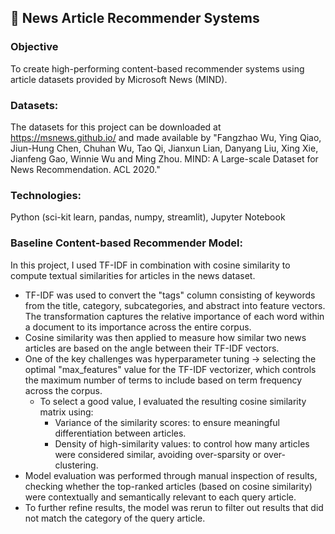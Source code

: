 ## 📰 News Article Recommender Systems

### Objective

To create high-performing content-based recommender systems using article datasets provided by Microsoft News (MIND).

### Datasets:

The datasets for this project can be downloaded at https://msnews.github.io/ and made available by
"Fangzhao Wu, Ying Qiao, Jiun-Hung Chen, Chuhan Wu, Tao Qi, Jianxun Lian, Danyang Liu, Xing Xie, Jianfeng Gao, Winnie Wu and Ming Zhou. MIND: A Large-scale Dataset for News Recommendation. ACL 2020."

### Technologies:

Python (sci-kit learn, pandas, numpy, streamlit), Jupyter Notebook

### Baseline Content-based Recommender Model: 
In this project, I used TF-IDF in combination with cosine similarity to compute textual similarities for articles in the news dataset.
  * TF-IDF was used to convert the "tags" column consisting of keywords from the title, category, subcategories, and abstract into feature vectors. The transformation captures the relative importance of each word within a document to its importance across the entire corpus.
  * Cosine similarity was then applied to measure how similar two news articles are based on the angle between their TF-IDF vectors.
  * One of the key challenges was hyperparameter tuning -> selecting the optimal "max_features" value for the TF-IDF vectorizer, which controls the maximum number of terms to include based on term frequency across the corpus.
      - To select a good value, I evaluated the resulting cosine similarity matrix using:
        - Variance of the similarity scores: to ensure meaningful differentiation between articles.
        - Density of high-similarity values: to control how many articles were considered similar, avoiding over-sparsity or over-clustering.
  * Model evaluation was performed through manual inspection of results, checking whether the top-ranked articles (based on cosine similarity) were contextually and semantically relevant to each query article.
  * To further refine results, the model was rerun to filter out results that did not match the category of the query article.
